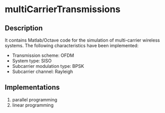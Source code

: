 # multiCarrierTransmissions
## Description
It contains Matlab/Octave code for the simulation of multi-carrier wireless systems. The following characteristics have been implemented:
- Transmission scheme: OFDM
- System type: SISO
- Subcarrier modulation type: BPSK
- Subcarrier channel: Rayleigh
## Implementations
1. parallel programming
2. linear programming 

